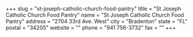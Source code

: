 +++
slug = "st-joseph-catholic-church-food-pantry"
title = "St Joseph Catholic Church Food Pantry"
name = "St Joseph Catholic Church Food Pantry"
address = "2704 33rd Ave. West"
city = "Bradenton"
state = "FL"
postal = "34205"
website = ""
phone = "941 756-3732"
fax = ""
+++
